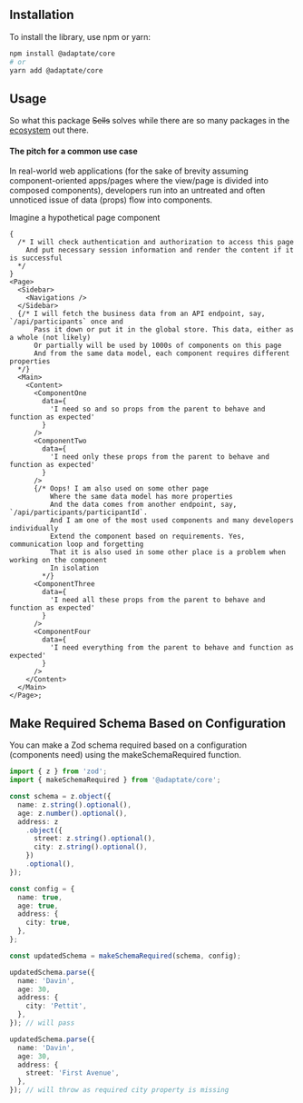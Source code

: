 ## Installation

To install the library, use npm or yarn:

```sh
npm install @adaptate/core
# or
yarn add @adaptate/core
```

## Usage

So what this package ~~Sells~~ solves while there are so many packages in the [ecosystem](https://zod.dev/?id=ecosystem) out there.

#### The pitch for a common use case

In real-world web applications (for the sake of brevity assuming component-oriented apps/pages where the view/page is divided into composed components), developers run into an untreated and often unnoticed issue of data (props) flow into components.

Imagine a hypothetical page component

```tsx
{
  /* I will check authentication and authorization to access this page
    And put necessary session information and render the content if it is successful
  */
}
<Page>
  <Sidebar>
    <Navigations />
  </Sidebar>
  {/* I will fetch the business data from an API endpoint, say, `/api/participants` once and
      Pass it down or put it in the global store. This data, either as a whole (not likely)
      Or partially will be used by 1000s of components on this page
      And from the same data model, each component requires different properties
  */}
  <Main>
    <Content>
      <ComponentOne
        data={
          'I need so and so props from the parent to behave and function as expected'
        }
      />
      <ComponentTwo
        data={
          'I need only these props from the parent to behave and function as expected'
        }
      />
      {/* Oops! I am also used on some other page
          Where the same data model has more properties
          And the data comes from another endpoint, say, `/api/participants/participantId`.
          And I am one of the most used components and many developers individually
          Extend the component based on requirements. Yes, communication loop and forgetting
          That it is also used in some other place is a problem when working on the component
          In isolation
        */}
      <ComponentThree
        data={
          'I need all these props from the parent to behave and function as expected'
        }
      />
      <ComponentFour
        data={
          'I need everything from the parent to behave and function as expected'
        }
      />
    </Content>
  </Main>
</Page>;
```

## Make Required Schema Based on Configuration

You can make a Zod schema required based on a configuration (components need) using the makeSchemaRequired function.

```ts
import { z } from 'zod';
import { makeSchemaRequired } from '@adaptate/core';

const schema = z.object({
  name: z.string().optional(),
  age: z.number().optional(),
  address: z
    .object({
      street: z.string().optional(),
      city: z.string().optional(),
    })
    .optional(),
});

const config = {
  name: true,
  age: true,
  address: {
    city: true,
  },
};

const updatedSchema = makeSchemaRequired(schema, config);

updatedSchema.parse({
  name: 'Davin',
  age: 30,
  address: {
    city: 'Pettit',
  },
}); // will pass

updatedSchema.parse({
  name: 'Davin',
  age: 30,
  address: {
    street: 'First Avenue',
  },
}); // will throw as required city property is missing
```
